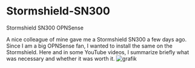 # Stormshield-SN300
Stormshield SN300 OPNSense 

A nice colleague of mine gave me a Stormshield SN300 a few days ago. 
Since I am a big OPNSense fan, I wanted to install the same on the Stormshield. 
Here and in some YouTube videos, I summarize briefly what was necessary and whether it was worth it. 
![grafik](https://user-images.githubusercontent.com/18091782/201491974-6cc32e92-4ff2-418d-95e9-075b5f0ee60a.png)
